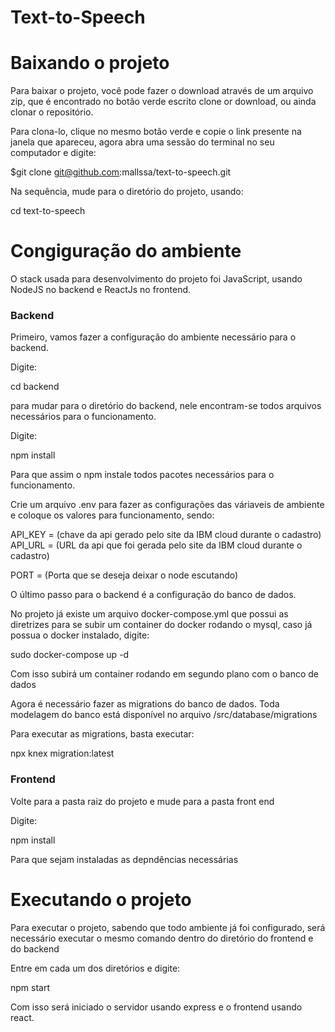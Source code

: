 # Text-to-Speech

# Baixando o projeto

Para baixar o projeto, você pode fazer o download através de um arquivo zip, 
que é encontrado no botão verde escrito clone or download, ou ainda clonar o repositório.

Para clona-lo, clique no mesmo botão verde e copie o link presente na janela que apareceu, agora abra uma sessão do terminal no seu computador e digite:

$git clone git@github.com:mallssa/text-to-speech.git

Na sequência, mude para o diretório do projeto, usando:

cd text-to-speech

# Congiguração do ambiente

O stack usada para desenvolvimento do projeto foi JavaScript, usando NodeJS no backend e ReactJs no frontend.


### Backend
Primeiro, vamos fazer a configuração do ambiente necessário para o backend.

Digite: 

cd backend

para mudar para o diretório do backend, nele encontram-se todos arquivos necessários para o funcionamento.

Digite: 

npm install

Para que assim o npm instale todos pacotes necessários para o funcionamento.

Crie um arquivo .env para fazer as configurações das váriaveis de ambiente e coloque os valores para funcionamento, sendo: 

API_KEY = (chave da api gerado pelo site da IBM cloud durante o cadastro)
API_URL = (URL da api que foi gerada pelo site da IBM cloud durante o cadastro)

PORT = (Porta que se deseja deixar o node escutando)

O último passo para o backend é a configuração do banco de dados.

No projeto já existe um arquivo docker-compose.yml que possui as diretrizes para se subir um container do docker rodando o mysql, caso já possua o docker instalado, digite:

sudo docker-compose up -d

Com isso subirá um container rodando em segundo plano com o banco de dados

Agora é necessário fazer as migrations do banco de dados.
Toda modelagem do banco está disponível no arquivo /src/database/migrations

Para executar as migrations, basta executar:

npx knex migration:latest


### Frontend

Volte para a pasta raiz do projeto e mude para a pasta front end

Digite: 

npm install

Para que sejam instaladas as depndências necessárias


# Executando o projeto

Para executar o projeto, sabendo que todo ambiente já foi configurado, será necessário executar o mesmo comando dentro do diretório do frontend e do backend

Entre em cada um dos diretórios e digite:

npm start

Com isso será iniciado o servidor usando express e o frontend usando react.


